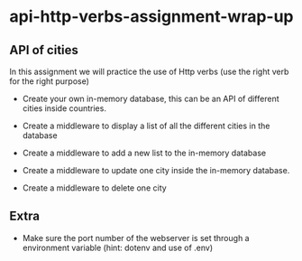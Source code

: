 # api-http-verbs-assignment-wrap-up


## API of cities
In this assignment we will practice the use of Http verbs (use the right verb for the right purpose)

+ Create your own in-memory database, this can be an API of different cities inside countries. 

+ Create a middleware to display a list of all the different cities in the database 
+ Create a middleware to add a new list to the in-memory database
+ Create a middleware to update one city inside the in-memory database. 
+ Create a middleware to delete one city 


## Extra 

+ Make sure the port number of the webserver is set through a environment variable (hint: dotenv and use of .env)
